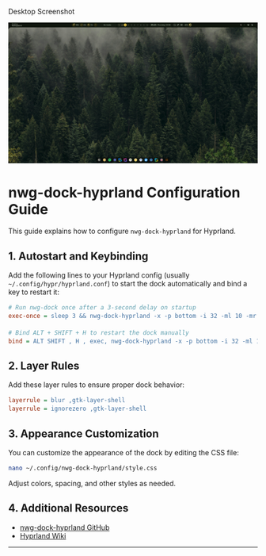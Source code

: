 Desktop Screenshot

![nwg-dock-hyprland screenshot](image.png)

# nwg-dock-hyprland Configuration Guide

This guide explains how to configure `nwg-dock-hyprland` for Hyprland.

## 1. Autostart and Keybinding

Add the following lines to your Hyprland config (usually `~/.config/hypr/hyprland.conf`) to start the dock automatically and bind a key to restart it:

```ini
# Run nwg-dock once after a 3-second delay on startup
exec-once = sleep 3 && nwg-dock-hyprland -x -p bottom -i 32 -ml 10 -mr 10 -mb 5 -mt 5

# Bind ALT + SHIFT + H to restart the dock manually
bind = ALT SHIFT , H , exec, nwg-dock-hyprland -x -p bottom -i 32 -ml 10 -mr 10 -mb 5 -mt 5
```

## 2. Layer Rules

Add these layer rules to ensure proper dock behavior:

```ini
layerrule = blur ,gtk-layer-shell
layerrule = ignorezero ,gtk-layer-shell
```

## 3. Appearance Customization

You can customize the appearance of the dock by editing the CSS file:

```sh
nano ~/.config/nwg-dock-hyprland/style.css
```

Adjust colors, spacing, and other styles as needed.

## 4. Additional Resources

- [nwg-dock-hyprland GitHub](https://github.com/nwg-piotr/nwg-dock-hyprland)
- [Hyprland Wiki](https://wiki.hyprland.org/)

---

